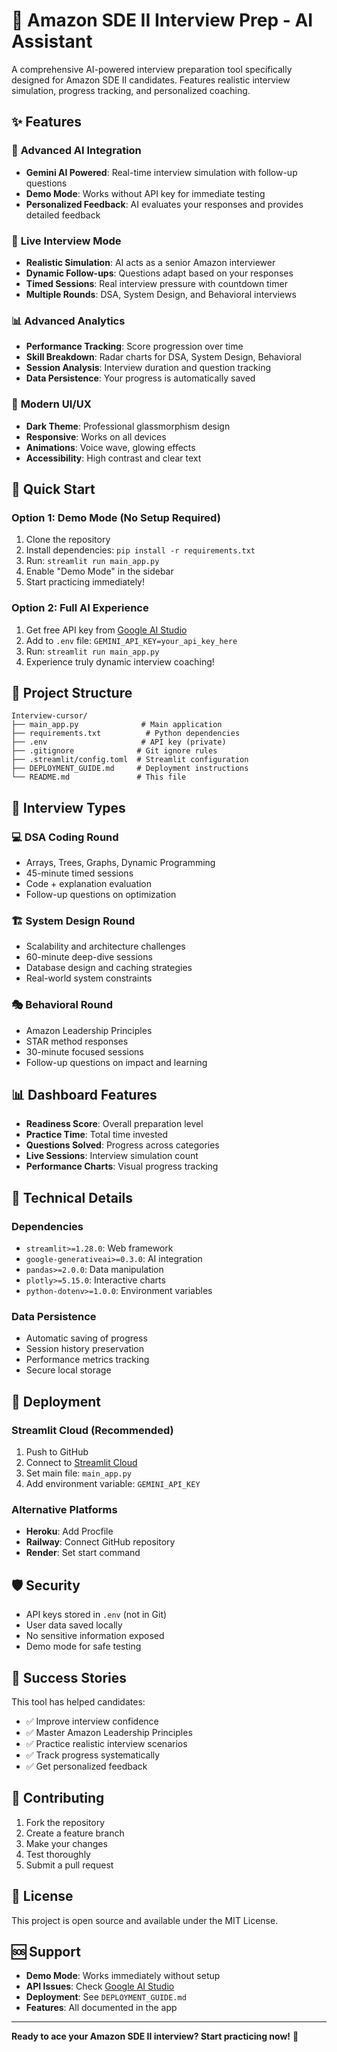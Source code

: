 # 🚀 Amazon SDE II Interview Prep - AI Assistant

A comprehensive AI-powered interview preparation tool specifically designed for Amazon SDE II candidates. Features realistic interview simulation, progress tracking, and personalized coaching.

## ✨ Features

### 🤖 **Advanced AI Integration**
- **Gemini AI Powered**: Real-time interview simulation with follow-up questions
- **Demo Mode**: Works without API key for immediate testing
- **Personalized Feedback**: AI evaluates your responses and provides detailed feedback

### 🎪 **Live Interview Mode**
- **Realistic Simulation**: AI acts as a senior Amazon interviewer
- **Dynamic Follow-ups**: Questions adapt based on your responses
- **Timed Sessions**: Real interview pressure with countdown timer
- **Multiple Rounds**: DSA, System Design, and Behavioral interviews

### 📊 **Advanced Analytics**
- **Performance Tracking**: Score progression over time
- **Skill Breakdown**: Radar charts for DSA, System Design, Behavioral
- **Session Analysis**: Interview duration and question tracking
- **Data Persistence**: Your progress is automatically saved

### 🎨 **Modern UI/UX**
- **Dark Theme**: Professional glassmorphism design
- **Responsive**: Works on all devices
- **Animations**: Voice wave, glowing effects
- **Accessibility**: High contrast and clear text

## 🚀 Quick Start

### **Option 1: Demo Mode (No Setup Required)**
1. Clone the repository
2. Install dependencies: `pip install -r requirements.txt`
3. Run: `streamlit run main_app.py`
4. Enable "Demo Mode" in the sidebar
5. Start practicing immediately!

### **Option 2: Full AI Experience**
1. Get free API key from [Google AI Studio](https://makersuite.google.com/app/apikey)
2. Add to `.env` file: `GEMINI_API_KEY=your_api_key_here`
3. Run: `streamlit run main_app.py`
4. Experience truly dynamic interview coaching!

## 📁 Project Structure

```
Interview-cursor/
├── main_app.py              # Main application
├── requirements.txt          # Python dependencies
├── .env                     # API key (private)
├── .gitignore              # Git ignore rules
├── .streamlit/config.toml  # Streamlit configuration
├── DEPLOYMENT_GUIDE.md     # Deployment instructions
└── README.md               # This file
```

## 🎯 Interview Types

### **💻 DSA Coding Round**
- Arrays, Trees, Graphs, Dynamic Programming
- 45-minute timed sessions
- Code + explanation evaluation
- Follow-up questions on optimization

### **🏗️ System Design Round**
- Scalability and architecture challenges
- 60-minute deep-dive sessions
- Database design and caching strategies
- Real-world system constraints

### **🎭 Behavioral Round**
- Amazon Leadership Principles
- STAR method responses
- 30-minute focused sessions
- Follow-up questions on impact and learning

## 📊 Dashboard Features

- **Readiness Score**: Overall preparation level
- **Practice Time**: Total time invested
- **Questions Solved**: Progress across categories
- **Live Sessions**: Interview simulation count
- **Performance Charts**: Visual progress tracking

## 🔧 Technical Details

### **Dependencies**
- `streamlit>=1.28.0`: Web framework
- `google-generativeai>=0.3.0`: AI integration
- `pandas>=2.0.0`: Data manipulation
- `plotly>=5.15.0`: Interactive charts
- `python-dotenv>=1.0.0`: Environment variables

### **Data Persistence**
- Automatic saving of progress
- Session history preservation
- Performance metrics tracking
- Secure local storage

## 🚀 Deployment

### **Streamlit Cloud (Recommended)**
1. Push to GitHub
2. Connect to [Streamlit Cloud](https://share.streamlit.io)
3. Set main file: `main_app.py`
4. Add environment variable: `GEMINI_API_KEY`

### **Alternative Platforms**
- **Heroku**: Add Procfile
- **Railway**: Connect GitHub repository
- **Render**: Set start command

## 🛡️ Security

- API keys stored in `.env` (not in Git)
- User data saved locally
- No sensitive information exposed
- Demo mode for safe testing

## 🎉 Success Stories

This tool has helped candidates:
- ✅ Improve interview confidence
- ✅ Master Amazon Leadership Principles
- ✅ Practice realistic interview scenarios
- ✅ Track progress systematically
- ✅ Get personalized feedback

## 🤝 Contributing

1. Fork the repository
2. Create a feature branch
3. Make your changes
4. Test thoroughly
5. Submit a pull request

## 📄 License

This project is open source and available under the MIT License.

## 🆘 Support

- **Demo Mode**: Works immediately without setup
- **API Issues**: Check [Google AI Studio](https://makersuite.google.com/)
- **Deployment**: See `DEPLOYMENT_GUIDE.md`
- **Features**: All documented in the app

---

**Ready to ace your Amazon SDE II interview? Start practicing now!** 🚀 